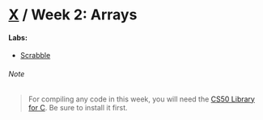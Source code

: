 # [X](../../README.md) / Week 2: Arrays

#### Labs:

-   [Scrabble](./lab2/scrabble)

###### Note

> For compiling any code in this week, you will need the [CS50 Library for C](https://cs50.readthedocs.io/libraries/cs50/c/). Be sure to install it first.
